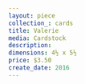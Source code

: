 ```yaml
---
layout: piece
collection_: cards
title: Valerie
media: Cardstock
description:
dimensions: 4½ x 5½
price: $3.50
create_date: 2016
---
```

